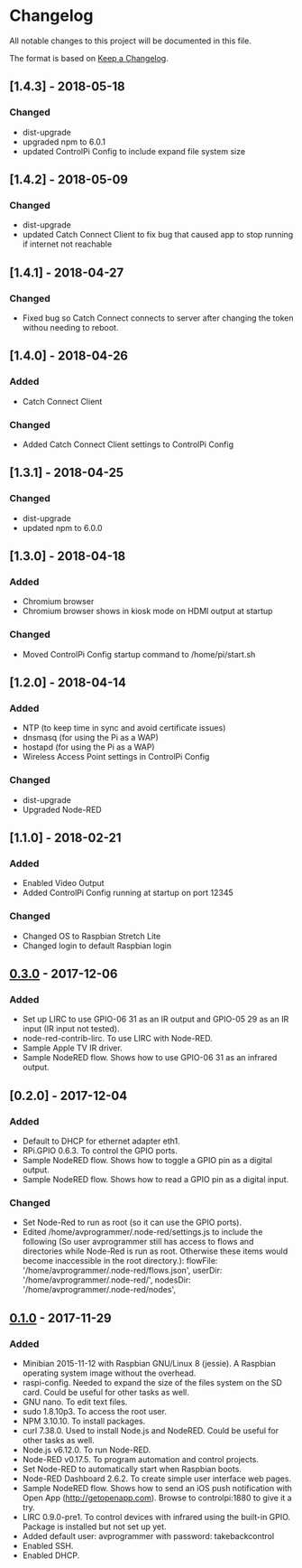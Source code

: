 # Changelog
All notable changes to this project will be documented in this file.

The format is based on [Keep a Changelog](http://keepachangelog.com/en/1.0.0/).

## [1.4.3]  - 2018-05-18
### Changed
- dist-upgrade
- upgraded npm to 6.0.1
- updated ControlPi Config to include expand file system size

## [1.4.2]  - 2018-05-09
### Changed
- dist-upgrade
- updated Catch Connect Client to fix bug that caused app to stop running if internet not reachable

## [1.4.1]  - 2018-04-27
### Changed
- Fixed bug so Catch Connect connects to server after changing the token withou needing to reboot.

## [1.4.0]  - 2018-04-26
### Added
- Catch Connect Client

### Changed
- Added Catch Connect Client settings to ControlPi Config

## [1.3.1]  - 2018-04-25
### Changed
- dist-upgrade
- updated npm to 6.0.0

## [1.3.0]  - 2018-04-18
### Added
- Chromium browser
- Chromium browser shows in kiosk mode on HDMI output at startup

### Changed
- Moved ControlPi Config startup command to /home/pi/start.sh

## [1.2.0]  - 2018-04-14
### Added
- NTP (to keep time in sync and avoid certificate issues)
- dnsmasq (for using the Pi as a WAP)
- hostapd (for using the Pi as a WAP)
- Wireless Access Point settings in ControlPi Config

### Changed
- dist-upgrade
- Upgraded Node-RED 

## [1.1.0]  - 2018-02-21
### Added
- Enabled Video Output
- Added ControlPi Config running at startup on port 12345

### Changed
- Changed OS to Raspbian Stretch Lite
- Changed login to default Raspbian login

## [0.3.0]  - 2017-12-06
### Added
- Set up LIRC to use GPIO-06 31 as an IR output and GPIO-05 29 as an IR input (IR input not tested).
- node-red-contrib-lirc. To use LIRC with Node-RED.
- Sample Apple TV IR driver.
- Sample NodeRED flow. Shows how to use GPIO-06 31 as an infrared output.

## [0.2.0]  - 2017-12-04
### Added
- Default to DHCP for ethernet adapter eth1.
- RPi.GPIO 0.6.3. To control the GPIO ports.
- Sample NodeRED flow. Shows how to toggle a GPIO pin as a digital output.
- Sample NodeRED flow. Shows how to read a GPIO pin as a digital input.

### Changed
- Set Node-Red to run as root (so it can use the GPIO ports).
- Edited /home/avprogrammer/.node-red/settings.js to include the following (So user avprogrammer still has access to flows and directories while Node-Red is run as root. Otherwise these items would become inaccessible in the root directory.):
flowFile: '/home/avprogrammer/.node-red/flows.json',
userDir: '/home/avprogrammer/.node-red/',
nodesDir: '/home/avprogrammer/.node-red/nodes',

## [0.1.0] - 2017-11-29
### Added
- Minibian 2015-11-12 with Raspbian GNU/Linux 8 (jessie). A Raspbian operating system image without the overhead.
- raspi-config. Needed to expand the size of the files system on the SD card. Could be useful for other tasks as well.
- GNU nano. To edit text files.
- sudo 1.8.10p3. To access the root user.
- NPM 3.10.10. To install packages.
- curl 7.38.0. Used to install Node.js and NodeRED. Could be useful for other tasks as well.
- Node.js v6.12.0. To run Node-RED.
- Node-RED v0.17.5. To program automation and control projects.
- Set Node-RED to automatically start when Raspbian boots.
- Node-RED Dashboard 2.6.2. To create simple user interface web pages.
- Sample NodeRED flow. Shows how to send an iOS push notification with Open App (http://getopenapp.com). Browse to controlpi:1880 to give it a try.
- LIRC 0.9.0-pre1. To control devices with infrared using the built-in GPIO. Package is installed but not set up yet.
- Added default user: avprogrammer with password: takebackcontrol
- Enabled SSH.
- Enabled DHCP.

[0.3.0]: https://drive.google.com/file/d/1pvJX5tlXPAyqEBm5hWdl4LEmcw49MMo4/view?usp=sharing
[0.1.0]: https://drive.google.com/open?id=1iw3-s6GG7UDD8edw0WkQrZthd2odlugE

